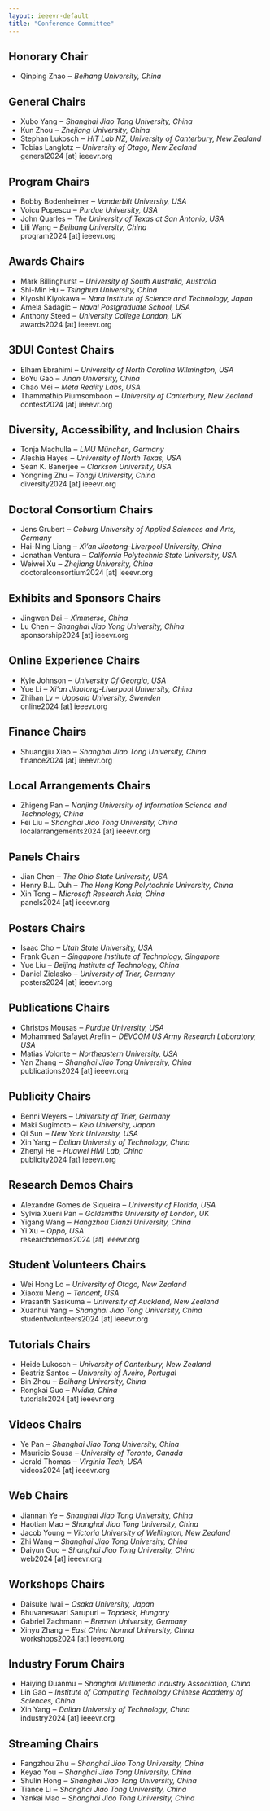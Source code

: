 ```yaml
---									
layout: ieeevr-default									
title: "Conference Committee"									
---						
```


<div>
	<h2>	Honorary Chair	</h2>						
		<ul>	
			<li> Qinping Zhao  &#x2012; <i> Beihang University, China </i></li>		
		</ul>
</div>


<div>									
	<h2>	General Chairs	</h2>						
		<ul>	
			<li>    Xubo Yang  &#x2012; <i> Shanghai Jiao Tong University, China </i></li>			
			<li>    Kun Zhou &#x2012; <i> Zhejiang University, China </i></li>					
			<li>	Stephan	Lukosch	&#x2012; <i>	HIT Lab NZ, University of Canterbury, New Zealand	</i></li>	
			<li>	Tobias	Langlotz	&#x2012; <i>	University of Otago, New Zealand	</i></li>	
			<li style="list-style: none">	general2024	[at] ieeevr.org			</li>	
		</ul>										
</div>
<div>
	<h2>	Program Chairs	</h2>						
		<ul>							
			<li>	Bobby Bodenheimer	&#x2012; <i>	Vanderbilt University, USA	</i></li>	
			<li>	Voicu Popescu	&#x2012; <i>	Purdue University, USA	</i></li>	
			<li>	John Quarles	&#x2012; <i>	The University of Texas at San Antonio, USA	</i></li>	
			<li>	Lili Wang	&#x2012; <i>	Beihang University, China	</i></li>	
			<li style="list-style: none">	program2024 [at] ieeevr.org		</li>	
		</ul>				
</div>

<div>
	<h2>	Awards Chairs	</h2>						
		<ul>							
			<li>	Mark Billinghurst	&#x2012; <i>University of South Australia, Australia </i></li>	
			<li>	Shi-Min Hu	&#x2012; <i>	Tsinghua University, China	</i></li>
			<li>	Kiyoshi Kiyokawa	&#x2012; <i> Nara Institute of Science and Technology, Japan	</i></li>
			<li>	Amela Sadagic	&#x2012; <i> Naval Postgraduate School, USA	</i></li>
			<li>	Anthony Steed	&#x2012; <i> University College London, UK 	</i></li>
			<li style="list-style: none">	awards2024 [at] ieeevr.org	</li>	
		</ul>				
</div>

<div>
	<h2>	3DUI Contest Chairs	</h2>						
		<ul>							
			<li>	Elham Ebrahimi	&#x2012; <i>	University of North Carolina Wilmington, USA	</i></li>	
			<li>	BoYu Gao	&#x2012; <i>	Jinan University, China	</i></li>
			<li>	Chao Mei	&#x2012; <i>	Meta Reality Labs, USA	</i></li>
			<li>	Thammathip Piumsomboon	&#x2012; <i>	University of Canterbury, New Zealand	</i></li>
			<li style="list-style: none">	contest2024 [at] ieeevr.org	</li>	
		</ul>				
</div>

<div>
	<h2>	Diversity, Accessibility, and Inclusion Chairs	</h2>						
		<ul>							
			<li>	Tonja Machulla	&#x2012; <i>	LMU München, Germany	</i></li>	
			<li>	Aleshia Hayes	&#x2012; <i>	University of North Texas, USA	</i></li>
			<li>	Sean K. Banerjee	&#x2012; <i>	Clarkson University, USA	</i></li>
			<li>	Yongning Zhu	&#x2012; <i>	Tongji University, China	</i></li>
			<li style="list-style: none">	diversity2024 [at] ieeevr.org	</li>	
		</ul>				
</div>

<div>
	<h2>	Doctoral Consortium Chairs	</h2>						
		<ul>							
			<li>	Jens Grubert	&#x2012; <i>	Coburg University of Applied Sciences and Arts, Germany	</i></li>	
			<li>	Hai-Ning Liang	&#x2012; <i>	Xi’an Jiaotong-Liverpool University, China	</i></li>
			<li>	Jonathan Ventura	&#x2012; <i>	California Polytechnic State University, USA	</i></li>
			<li>	Weiwei Xu	&#x2012; <i>	Zhejiang University, China	</i></li>
			<li style="list-style: none">	doctoralconsortium2024 [at] ieeevr.org	</li>	
		</ul>				
</div>

<div>
	<h2>	Exhibits and Sponsors Chairs	</h2>						
		<ul>							
			<li>	Jingwen Dai	&#x2012; <i>	 Ximmerse, China	</i></li>	
			<li>	Lu Chen	&#x2012; <i>	Shanghai Jiao Yong University, China	</i></li>
			<li style="list-style: none">	sponsorship2024 [at] ieeevr.org	</li>	
		</ul>				
</div>

<div>
	<h2>	Online Experience Chairs	</h2>						
		<ul>							
			<li>	Kyle Johnson	&#x2012; <i>	 University Of Georgia, USA	</i></li>	
			<li>	Yue Li	&#x2012; <i>	Xi'an Jiaotong-Liverpool University, China	</i></li>
			<li>	Zhihan Lv	&#x2012; <i>	Uppsala University, Swenden	</i></li>
			<li style="list-style: none">	online2024 [at] ieeevr.org	</li>	
		</ul>				
</div>

<div>
	<h2>	Finance Chairs	</h2>						
		<ul>							
			<li>	Shuangjiu Xiao	&#x2012; <i>	Shanghai Jiao Tong University, China	</i></li>	
			<li style="list-style: none">	finance2024 [at] ieeevr.org		</li>	
		</ul>				
</div>

<div>
	<h2>	Local Arrangements Chairs	</h2>						
		<ul>							
			<li>	Zhigeng Pan	&#x2012; <i>	Nanjing University of Information Science and Technology, China	</i></li>	
			<li>	Fei Liu	&#x2012; <i>	Shanghai Jiao Tong University, China	</i></li>
			<li style="list-style: none">	localarrangements2024 [at] ieeevr.org
		</li>	
		</ul>				
</div>

<div>
	<h2>	Panels Chairs	</h2>						
		<ul>							
			<li>	Jian Chen	&#x2012; <i>	 The Ohio State University, USA	</i></li>	
			<li>	Henry B.L. Duh	&#x2012; <i>	The Hong Kong Polytechnic University, China	</i></li>
			<li>	Xin Tong	&#x2012; <i>	Microsoft Research Asia, China	</i></li>
			<li style="list-style: none">	panels2024 [at] ieeevr.org	</li>	
		</ul>				
</div>

<div>
	<h2>	Posters Chairs	</h2>						
		<ul>							
			<li>	Isaac Cho	&#x2012; <i>	 Utah State University, USA	</i></li>	
			<li>	Frank Guan	&#x2012; <i>	Singapore Institute of Technology, Singapore	</i></li>
			<li>	Yue Liu	&#x2012; <i>	Beijing Institute of Technology, China	</i></li>
			<li>	Daniel Zielasko	&#x2012; <i>	University of Trier, Germany	</i></li>
			<li style="list-style: none">	posters2024 [at] ieeevr.org	</li>	
		</ul>				
</div>

<div>
	<h2>	Publications Chairs	</h2>						
		<ul>							
			<li>	Christos Mousas	&#x2012; <i>	 Purdue University, USA	</i></li>	
			<li>	Mohammed Safayet Arefin	&#x2012; <i>	DEVCOM US Army Research Laboratory, USA	</i></li>
			<li>	Matias Volonte	&#x2012; <i>	Northeastern University, USA	</i></li>
			<li>	Yan Zhang	&#x2012; <i>	Shanghai Jiao Tong University, China	</i></li>
			<li style="list-style: none">	publications2024 [at] ieeevr.org	</li>	
		</ul>				
</div>

<div>
	<h2>	Publicity Chairs	</h2>						
		<ul>							
			<li>	Benni Weyers	&#x2012; <i>	 University of Trier, Germany	</i></li>	
			<li>	Maki Sugimoto	&#x2012; <i>	Keio University, Japan	</i></li>
			<li>	Qi Sun	&#x2012; <i>	New York University,  USA	</i></li>
			<li>	Xin Yang	&#x2012; <i>	Dalian University of Technology, China	</i></li>
			<li>	Zhenyi He	&#x2012; <i>	Huawei HMI Lab, China	</i></li>
			<li style="list-style: none">	publicity2024 [at] ieeevr.org	</li>	
		</ul>				
</div>

<div>
	<h2>	Research Demos Chairs	</h2>						
		<ul>							
			<li>	Alexandre Gomes de Siqueira	&#x2012; <i>	 University of Florida, USA	</i></li>	
			<li>	Sylvia Xueni Pan	&#x2012; <i>	Goldsmiths University of London, UK	</i></li>
			<li>	Yigang Wang	&#x2012; <i>	Hangzhou Dianzi University, China	</i></li>
			<li>	Yi Xu	&#x2012; <i>	Oppo, USA	</i></li>
			<li style="list-style: none">	researchdemos2024 [at] ieeevr.org	</li>	
		</ul>				
</div>

<div>
	<h2>	Student Volunteers Chairs	</h2>						
		<ul>							
			<li>	Wei Hong Lo	&#x2012; <i>	 University of Otago, New Zealand	</i></li>	
			<li>	Xiaoxu Meng	&#x2012; <i>	Tencent, USA	</i></li>
			<li>	Prasanth Sasikuma	&#x2012; <i>	University of Auckland, New Zealand	</i></li>
			<li>	Xuanhui Yang	&#x2012; <i>	Shanghai Jiao Tong University, China	</i></li>
			<li style="list-style: none">	studentvolunteers2024 [at] ieeevr.org	</li>	
		</ul>				
</div>

<div>
	<h2>	Tutorials Chairs	</h2>						
		<ul>							
			<li>	Heide Lukosch	&#x2012; <i>	 University of Canterbury, New Zealand	</i></li>	
			<li>	Beatriz Santos	&#x2012; <i>	University of Aveiro, Portugal	</i></li>
			<li>	Bin Zhou	&#x2012; <i>	Beihang University, China	</i></li>
			<li>	Rongkai Guo	&#x2012; <i>	Nvidia, China	</i></li>
			<li style="list-style: none">	tutorials2024 [at] ieeevr.org	</li>	
		</ul>				
</div>

<div>
	<h2>	Videos Chairs	</h2>						
		<ul>							
			<li>	Ye Pan	&#x2012; <i>	 Shanghai Jiao Tong University, China	</i></li>	
			<li>	Mauricio Sousa	&#x2012; <i>	University of Toronto, Canada	</i></li>
			<li>	Jerald Thomas	&#x2012; <i>	Virginia Tech, USA	</i></li>
			<li style="list-style: none">	videos2024 [at] ieeevr.org	</li>	
		</ul>				
</div>

<div>
	<h2>	Web Chairs	</h2>						
		<ul>							
			<li>	Jiannan Ye	&#x2012; <i>	 Shanghai Jiao Tong University, China	</i></li>	
			<li>	Haotian Mao	&#x2012; <i>	 Shanghai Jiao Tong University, China	</i></li>
			<li>	Jacob Young	&#x2012; <i>	Victoria University of Wellington, New Zealand	</i></li>
			<li>	Zhi Wang &#x2012; <i>	 Shanghai Jiao Tong University, China	</i></li>
			<li>	Daiyun Guo	&#x2012; <i>	 Shanghai Jiao Tong University, China	</i></li>
			<li style="list-style: none">	web2024 [at] ieeevr.org	</li>	
		</ul>				
</div>

<div>
	<h2>	Workshops Chairs	</h2>						
		<ul>							
			<li>	Daisuke Iwai	&#x2012; <i>	 Osaka University, Japan	</i></li>	
			<li>	Bhuvaneswari Sarupuri	&#x2012; <i>	Topdesk, Hungary	</i></li>
			<li>	Gabriel Zachmann	&#x2012; <i>	Bremen University, Germany	</i></li>
			<li>	Xinyu Zhang	&#x2012; <i>	East China Normal University, China	</i></li>
			<li style="list-style: none">	workshops2024 [at] ieeevr.org	</li>	
		</ul>				
</div>

<div>
	<h2>	 Industry Forum Chairs	</h2>						
		<ul>							
			<li>	Haiying Duanmu	&#x2012; <i>	 Shanghai Multimedia Industry Association, China	</i></li>	
			<li>	Lin Gao	&#x2012; <i>	Institute of Computing Technology Chinese Academy of Sciences, China	</i></li>
			<li>	Xin Yang	&#x2012; <i>	Dalian University of Technology, China	</i></li>
			<li style="list-style: none">	industry2024 [at] ieeevr.org	</li>	
		</ul>				
</div>

<div>
	<h2>	Streaming Chairs	</h2>						
		<ul>							
			<li>	Fangzhou Zhu	&#x2012; <i>	 Shanghai Jiao Tong University, China	</i></li>	
			<li>	Keyao You	&#x2012; <i>	Shanghai Jiao Tong University, China	</i></li>
			<li>	Shulin Hong	&#x2012; <i>	Shanghai Jiao Tong University, China	</i></li>
			<li>	Tiance Li	&#x2012; <i>	Shanghai Jiao Tong University, China	</i></li>
			<li>	Yankai Mao	&#x2012; <i>	Shanghai Jiao Tong University, China	</i></li>
		</ul>				
</div>



<div style="display:none">		
	<h2>	3DUI Contest Chairs	</h2>						
		<ul>							
			<!-- <li>	Elham	Ebrahimi	&#x2012; <i>	University of North Carolina Wilmington, USA	</i></li>	
			<li>	Thammathip	Piumsomboon	&#x2012; <i>	University of Canterbury, New Zealand	</i></li>	
			<li>	Daniel	Roth	&#x2012; <i>	Friedrich-Alexander University Erlangen-Nürnberg, Germany	</i></li>	
			<li>	Luciano	Soares	&#x2012; <i>	Insper, Brazil	</i></li>	
			<li style="list-style: none">	contest2022	[at] ieeevr.org			</li>	 -->
		</ul>							
									
	<h2>	Diversity, Accessibility, and Inclusion Chairs	</h2>						
		<ul>							
			<!-- <li>	Stephanie	Carnell	&#x2012; <i>	University of Central Florida, USA	</i></li>	
			<li>	Tonja	Machulla	&#x2012; <i>	LMU München, Germany	</i></li>	
			<li>	Catarina	Moreira	&#x2012; <i>	Queensland University of Technology, Australia	</i></li>	
			<li>	Rory 	Clifford	&#x2012; <i>	HIT Lab NZ, University of Canterbury, New Zealand	</i></li>	
			<li style="list-style: none">	diversity2022	[at] ieeevr.org			</li>	 -->
		</ul>							
									
	<h2>	Doctoral Consortium Chairs	</h2>						
		<ul>							
			<!-- <li>	Jens	Grubert	&#x2012; <i>	Coburg University of Applied Sciences and Arts, Germany	</i></li>	
			<li>	Aleshia	Hayes	&#x2012; <i>	University of North Texas, USA	</i></li>	
			<li>	Rajiv	Khadka	&#x2012; <i>	Idaho National Laboratory, USA	</i></li>	
			<li>	Jonathan	Ventura	&#x2012; <i>	California Polytechnic State University, USA	</i></li>	
			<li style="list-style: none">	doctoralconsortium2022	[at] ieeevr.org			</li>	 -->
		</ul>							
									
	<h2>	Exhibits and Sponsors Chairs	</h2>						
		<ul>							
			<!-- <li>	Mark	Billinghurst	&#x2012; <i>	University of South Australia, Australia	</i></li>	
			<li>	Stefanie	Zollmann	&#x2012; <i>	University of Otago, New Zealand	</i></li>	
			<li style="list-style: none">	sponsorship2022	[at] ieeevr.org			</li>	 -->
		</ul>							
									
	<h2>	Finance Chair	</h2>						
		<ul>							
			<!-- <li>	Chris	Buyarski	&#x2012; <i>	HIT Lab NZ, University of Canterbury, New Zealand	</i></li>	
			<li style="list-style: none">	finance2022	[at] ieeevr.org			</li>	 -->
		</ul>							
									
	<h2>	Local Arrangements Chairs	</h2>						
		<ul>							
			<!-- <li>	Tracey	Thomas	&#x2012; <i>	Conference Innovators, New Zealand	</i></li>	
			<li>	Charlotte	Emery	&#x2012; <i>	Conference Innovators, New Zealand	</i></li>	
			<li style="list-style: none">	localarrangements2022	[at] ieeevr.org			</li>	 -->
		</ul>							
									
<!--	<h2>	Panel and (Keynote) Chairs	</h2>						
		<ul>							
		</ul>							-->
	<h2>	Online Experience Chairs	</h2>						
		<ul>							
			<!-- <li>	Tracey	Thomas	&#x2012; <i>	Conference Innovators, New Zealand	</i></li>	
			<li>	Charlotte	Emery	&#x2012; <i>	Conference Innovators, New Zealand	</i></li>	
			<li style="list-style: none">	localarrangements2022	[at] ieeevr.org			</li>	 -->
		</ul>	

	<h2>	Posters Chairs	</h2>						
		<ul>							
			<!-- <li>	Isaac	Cho	&#x2012; <i>	Utah State University, USA	</i></li>	
			<li>	Simon	Hoermann	&#x2012; <i>	University of Canterbury, New Zealand	</i></li>	
			<li>	Katharina	Krösl	&#x2012; <i>	VRVis Zentrum für Virtual Reality und Visualisierung, Austria	</i></li>	
			<li>	Daniel	Zielasko	&#x2012; <i>	University of Trier, Germany	</i></li>	
			<li>	Marina	Cidota	&#x2012; <i>	University of Bucharest, Romania	</i></li>	
			<li style="list-style: none">	posters2022	[at] ieeevr.org			</li>	 -->
		</ul>							
									
	<h2>	Publications Chairs	</h2>						
		<ul>							
			<!-- <li>	Christos	Mousas	&#x2012; <i>	Purdue University, USA	</i></li>	
			<li>	Mohammed Safayet	Arefin	&#x2012; <i>	Mississippi State University, USA	</i></li>	
			<li>	Matias	Volonte	&#x2012; <i>	Northeastern University, USA	</i></li>	
			<li style="list-style: none">	publications2022	[at] ieeevr.org			</li>	 -->
		</ul>							
									
	<h2>	Publicity Chairs	</h2>						
		<ul>							
			<!-- <li>	Barret	Ens	&#x2012; <i>	Monash University, Australia	</i></li>	
			<li>	Takefumi	Hiraki	&#x2012; <i>	University of Tsukuba, Japan	</i></li>	
			<li>	John	Quarles	&#x2012; <i>	University of Texas at San Antonio, USA	</i></li>	
			<li style="list-style: none">	publicity2022	[at] ieeevr.org			</li>	 -->
		</ul>	
	
	
									
	<h2>	Research Demonstrations Chairs	</h2>						
		<ul>							
			<!-- <li>	Alexandre	Gomes de Siqueira	&#x2012; <i>	University of Florida, USA	</i></li>	
			<li>	Arindam	Dey	&#x2012; <i>	University of Queensland, Australia	</i></li>	
			<li>	Vinoba	Vinayagamoorthy	&#x2012; <i>	BBC Research & Development, London	</i></li>	
			<li>	Ayush	Bhargava	&#x2012; <i>	Facebook, USA	</i></li>	
			<li style="list-style: none">	researchdemos2022	[at] ieeevr.org			</li>	 -->
		</ul>							
									
<!--	<h2>	Student Volunteers Chairs	</h2>						
		<ul>							
			<li style="list-style: none">	studentvolunteers2022	[at] ieeevr.org			</li>	
		</ul>							-->
									
	<h2>	Tutorials Chairs	</h2>						
		<ul>							
			<!-- <li>	Heide	Lukosch	&#x2012; <i>	HIT Lab NZ, University of Canterbury, New Zealand	</i></li>	
			<li>	Beatriz	Santos	&#x2012; <i>	U Aveiro, Portugal	</i></li>	
			<li>	Evan	Suma Rosenberg	&#x2012; <i>	University of Minnesota, USA	</i></li>	
			<li style="list-style: none">	tutorials2022	[at] ieeevr.org			</li>	 -->
		</ul>							
									
<!--	<h2>	Videos Chairs	</h2>						
		<ul>							
			<li style="list-style: none">	videos2022	[at] ieeevr.org			</li>	
		</ul>							-->
									
	<h2>	Web Chairs	</h2>						
		<ul>							
			<!-- <li>	Mauricio	Sousa	&#x2012; <i>	University of Toronto	</i></li>	
			<li>	Jacob	Young	&#x2012; <i>	Victoria University of Wellington, New Zealand	</i></li>	
			<li>	Nadia	Pantidi	&#x2012; <i>	Victoria University of Wellington, New Zealand	</i></li>	
			<li style="list-style: none">	web2022	[at] ieeevr.org			</li>	 -->
		</ul>							
									
	<h2>	Workshop Chairs	</h2>						
		<ul>							
			<!-- <li>	Mashhudda	Glencross	&#x2012; <i>	University of Queensland, Australia	</i></li>	
			<li>	Lap-Fai (Craig)	Yu	&#x2012; <i>	George Mason University, USA	</i></li>	
			<li>	Bhuvaneswari	Sarupuri	&#x2012; <i>	INRIA, University of Rennes 2, France	</i></li>	
			<li>	João	Pereira	&#x2012; <i>	INESC-ID/University of Lisbon, Portugal	</i></li>	
			<li style="list-style: none">	workshops2022	[at] ieeevr.org			</li>	 -->
		</ul>							
									
<!--	<h2>	Awards Chairs	</h2>						
		<ul>							
			<li style="list-style: none">	awards2022	[at] ieeevr.org			</li>	
		</ul>							-->
									
	<h2>	VR in VR Chairs / Streaming	</h2>						
		<ul>							
			<!-- <li>	Rob	Lindeman	&#x2012; <i>	HIT Lab NZ, University of Canterbury, New Zealand	</i></li>	
			<li>	Jason	Orlosky	&#x2012; <i>	Augusta University, USA	</i></li>	
			<li>	Kyle	Johnsen	&#x2012; <i>	University of Georgia, USA	</i></li>	
			<li style="list-style: none">	vrinvr2022	[at] ieeevr.org			</li>	 -->
		</ul>							
									
<!--	<h2>	Streaming Chairs	</h2>						
		<ul>							
		</ul>							-->
</div>																	
